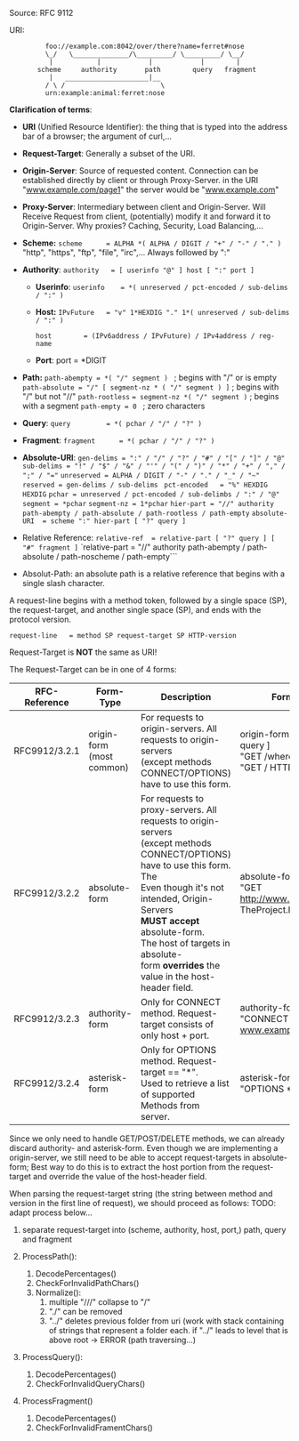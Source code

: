 Source: RFC 9112

URI:

```
         foo://example.com:8042/over/there?name=ferret#nose
         \_/   \______________/\_________/ \_________/ \__/
          |           |            |            |        |
       scheme     authority       path        query   fragment
          |   _____________________|__
         / \ /                        \
         urn:example:animal:ferret:nose
```

**Clarification of terms**:

* **URI** (Unified Resource Identifier): the thing that is typed into the address bar of a browser; the argument of curl,...
* **Request-Target**: Generally a subset of the URI.
* **Origin-Server**: Source of requested content. Connection can be established directly by client or through Proxy-Server. in the URI "www.example.com/page1" the server would be "www.example.com"
* **Proxy-Server**: Intermediary between client and Origin-Server. Will Receive Request from client, (potentially) modify it and forward it to Origin-Server. Why proxies? Caching, Security, Load Balancing,...
* **Scheme:**
  `scheme      = ALPHA *( ALPHA / DIGIT / "+" / "-" / "." )`
  "http", "https", "ftp", "file", "irc",... Always followed by ":"
* **Authority**:
  `authority   = [ userinfo "@" ] host [ ":" port ]`

  * **Userinfo**:
    `userinfo    = *( unreserved / pct-encoded / sub-delims / ":" )`
  * **Host:**
    `IPvFuture   = "v" 1*HEXDIG "." 1*( unreserved / sub-delims / ":" )`

    `host        = (IPv6address / IPvFuture) / IPv4address / reg-name`
  * **Port**:
    port          = *DIGIT
* **Path:**
  `path-abempty = *( "/" segment ) `                              ; begins with "/" or is empty
  `path-absolute = "/" [ segment-nz * ( "/" segment ) ]` ; begins with "/" but not "//"
  `path-rootless`	`= segment-nz *( "/" segment )`	  ; begins with a segment
  `path-empty = 0 `						  ; zero characters
* **Query**:
  `query         = *( pchar / "/" / "?" )`
* **Fragment**:
  `fragment      = *( pchar / "/" / "?" )`
* **Absolute-URI**:
  `gen-delims = ":" / "/" / "?" / "#" / "[" / "]" / "@"`
  `sub-delims = "!" / "$" / "&" / "'" / "(" / ")" / "*" / "+" / "," / ";" / "="`
  `unreserved = ALPHA / DIGIT / "-" / "." / "_" / "~"`
  `reserved = gen-delims / sub-delims `
  `pct-encoded   = "%" HEXDIG HEXDIG`
  `pchar = unreserved / pct-encoded / sub-delimbs / ":" / "@"`
  `segment = *pchar`
  `segment-nz = 1*pchar`
  `hier-part = "//" authority path-abempty / path-absolute / path-rootless / path-empty`
  `absolute-URI  = scheme ":" hier-part [ "?" query ]`
* Relative Reference:
  `relative-ref  = relative-part [ "?" query ] [ "#" fragment ]`
  `relative-part = "//" authority path-abempty / path-absolute / path-noscheme / path-empty```
* Absolut-Path:
  an absolute path is a relative reference that begins with a single slash character.

 
A request-line begins with a method token, followed by a single space (SP), the request-target, and another single space (SP), and ends with the protocol version.



`request-line   = method SP request-target SP HTTP-version`

Request-Target is **NOT** the same as URI!

The Request-Target can be in one of 4 forms:

| RFC-Reference | Form-Type                      | Description                                                                                                                                                                                                                                                                                                                                  | Format & Example(s)                                                                                    |
| ------------- | ------------------------------ | -------------------------------------------------------------------------------------------------------------------------------------------------------------------------------------------------------------------------------------------------------------------------------------------------------------------------------------------- | ------------------------------------------------------------------------------------------------------ |
| RFC9912/3.2.1 | origin-form<br />(most common) | For requests to origin-servers. All requests to origin-servers<br />(except methods CONNECT/OPTIONS) have to use this form.                                                                                                                                                                                                                  | origin-form    = absolute-path [ "?" query ]<br />"GET /where?q=now HTTP/1.1"<br />"GET / HTTP/1.1"    |
| RFC9912/3.2.2 | absolute-form                  | For requests to proxy-servers. All requests to origin-servers<br />(except methods CONNECT/OPTIONS) have to use this form.<br />The <br />Even though it's not intended, Origin-Servers **MUST** **accept** absolute-form.<br />The host of targets in absolute-form **overrides** the value in the host-header field. | absolute-form  = absolute-URI<br />"GET http://www.example.org/pub/WWW/<br />TheProject.html HTTP/1.1" |
| RFC9912/3.2.3 | authority-form                 | Only for CONNECT method. Request-target consists of only host + port.                                                                                                                                                                                                                                                                       | authority-form = uri-host ":" port<br />"CONNECT www.example.com:7070"                                 |
| RFC9912/3.2.4 | asterisk-form                  | Only for OPTIONS method. Request-target == "*".<br />Used to retrieve a list of supported Methods from server.                                                                                                                                                                                                                               | asterisk-form  = "*"<br />"OPTIONS * HTTP/1.1"                                                         |

Since we only need to handle GET/POST/DELETE methods, we can already discard authority- and asterisk-form.
Even though we are implementing a origin-server, we still need to be able to accept request-targets in absolute-form;
Best way to do this is to extract the host portion from the request-target and override the value of the host-header field.

When parsing the request-target string (the string between method and version in the first line of request), we should proceed as follows:
TODO: adapt process below...

1. separate request-target into (scheme, authority, host, port,) path, query and fragment
2. ProcessPath():

   1. DecodePercentages()
   2. CheckForInvalidPathChars()
   3. Normalize():
      1. multiple "///" collapse to "/"
      2. "./" can be removed
      3. "../" deletes previous folder from uri (work with stack containing of strings that represent a folder each. if "../" leads to level that is above root -> ERROR (path traversing...)
3. ProcessQuery():

   1. DecodePercentages()
   2. CheckForInvalidQueryChars()
4. ProcessFragment()

   1. DecodePercentages()
   2. CheckForInvalidFramentChars()
